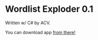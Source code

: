 # Wordlist Exploder 0.1 

Written w/ C# by ACV. 

You can download app [from there!](https://www.dropbox.com/s/rfl3nzi7luj7df6/Wordlist%20Exploder%200.1.exe?dl=0)
